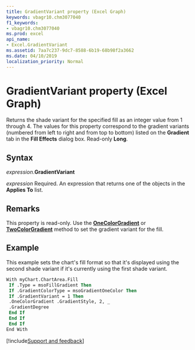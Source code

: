 ```yaml
---
title: GradientVariant property (Excel Graph)
keywords: vbagr10.chm3077040
f1_keywords:
- vbagr10.chm3077040
ms.prod: excel
api_name:
- Excel.GradientVariant
ms.assetid: 7aa7c237-9dc7-8588-6b19-68b98f2a3662
ms.date: 04/10/2019
localization_priority: Normal
---
```



# GradientVariant property (Excel Graph)

Returns the shade variant for the specified fill as an integer value from 1 through 4. The values for this property correspond to the gradient variants (numbered from left to right and from top to bottom) listed on the **Gradient** tab in the **Fill Effects** dialog box. Read-only **Long**.

## Syntax

_expression_.**GradientVariant**

_expression_ Required. An expression that returns one of the objects in the **Applies To** list.


## Remarks

This property is read-only. Use the **[OneColorGradient](excel.onecolorgradient.md)** or **[TwoColorGradient](excel.twocolorgradient.md)** method to set the gradient variant for the fill.

## Example

This example sets the chart's fill format so that it's displayed using the second shade variant if it's currently using the first shade variant.

```vb
With myChart.ChartArea.Fill 
 If .Type = msoFillGradient Then 
 If .GradientColorType = msoGradientOneColor Then 
 If .GradientVariant = 1 Then 
 .OneColorGradient .GradientStyle, 2, _ 
 .GradientDegree 
 End If 
 End If 
 End If 
End With
```

[!include[Support and feedback](~/includes/feedback-boilerplate.md)]